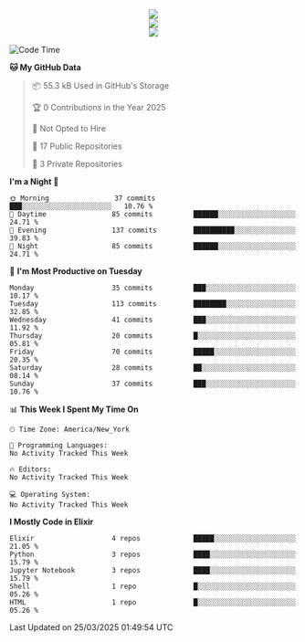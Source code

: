 
<div align="center"><img src="https://readme-typing-svg.demolab.com?font=Fira+Code&pause=1000&center=true&vCenter=true&width=435&lines=Hello%EF%BD%9E;I+LIKE+CODING%EF%BC%81;%E5%BC%B7%E5%8C%96%E5%AD%A6%E7%BF%92%E3%81%AB%E5%A4%A7%E5%A5%BD%E3%81%8D%EF%BC%81;%E6%B0%B8%E8%BF%9C%E5%96%9C%E6%AC%A2%E9%B2%A8%E9%B2%A8%EF%BC%81%EF%BC%81%EF%BC%81" />  
</div>

<div align="center"><img src="https://github-readme-stats.vercel.app/api?username=ruoyuGao&theme=black-red" />  
</div>

<div align="center">
    <img src="https://github-readme-stats.vercel.app/api/top-langs/?username=ruoyuGao&layout=compact&theme=black-red"/>
</div>

<!--START_SECTION:waka-->
![Code Time](http://img.shields.io/badge/Code%20Time-182%20hrs%206%20mins-blue)

**🐱 My GitHub Data** 

> 📦 55.3 kB Used in GitHub's Storage 
 > 
> 🏆 0 Contributions in the Year 2025
 > 
> 🚫 Not Opted to Hire
 > 
> 📜 17 Public Repositories 
 > 
> 🔑 3 Private Repositories 
 > 
**I'm a Night 🦉** 

```text
🌞 Morning                37 commits          ███░░░░░░░░░░░░░░░░░░░░░░   10.76 % 
🌆 Daytime                85 commits          ██████░░░░░░░░░░░░░░░░░░░   24.71 % 
🌃 Evening                137 commits         ██████████░░░░░░░░░░░░░░░   39.83 % 
🌙 Night                  85 commits          ██████░░░░░░░░░░░░░░░░░░░   24.71 % 
```
📅 **I'm Most Productive on Tuesday** 

```text
Monday                   35 commits          ███░░░░░░░░░░░░░░░░░░░░░░   10.17 % 
Tuesday                  113 commits         ████████░░░░░░░░░░░░░░░░░   32.85 % 
Wednesday                41 commits          ███░░░░░░░░░░░░░░░░░░░░░░   11.92 % 
Thursday                 20 commits          █░░░░░░░░░░░░░░░░░░░░░░░░   05.81 % 
Friday                   70 commits          █████░░░░░░░░░░░░░░░░░░░░   20.35 % 
Saturday                 28 commits          ██░░░░░░░░░░░░░░░░░░░░░░░   08.14 % 
Sunday                   37 commits          ███░░░░░░░░░░░░░░░░░░░░░░   10.76 % 
```


📊 **This Week I Spent My Time On** 

```text
🕑︎ Time Zone: America/New_York

💬 Programming Languages: 
No Activity Tracked This Week

🔥 Editors: 
No Activity Tracked This Week

💻 Operating System: 
No Activity Tracked This Week
```

**I Mostly Code in Elixir** 

```text
Elixir                   4 repos             █████░░░░░░░░░░░░░░░░░░░░   21.05 % 
Python                   3 repos             ████░░░░░░░░░░░░░░░░░░░░░   15.79 % 
Jupyter Notebook         3 repos             ████░░░░░░░░░░░░░░░░░░░░░   15.79 % 
Shell                    1 repo              █░░░░░░░░░░░░░░░░░░░░░░░░   05.26 % 
HTML                     1 repo              █░░░░░░░░░░░░░░░░░░░░░░░░   05.26 % 
```




 Last Updated on 25/03/2025 01:49:54 UTC
<!--END_SECTION:waka-->
